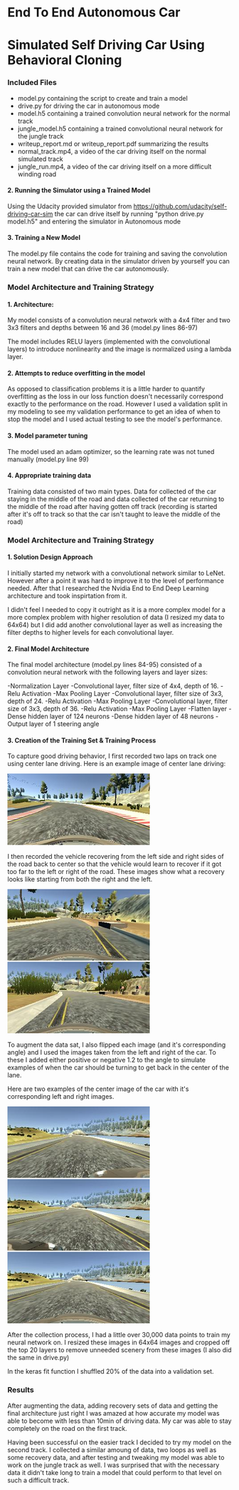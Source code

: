 # End To End Autonomous Car

# Simulated Self Driving Car Using Behavioral Cloning

[//]: # (Image References)

[image2]: ./images/TrainingCenter.jpg "Center Line Training"
[image3]: ./images/RecoverRight.jpg "Recovery Image Right"
[image4]: ./images/RecoverLeft.jpg  "Recovery Image Left"
[image5]: ./images/Left.jpg  "Left Image"
[image6]: ./images/Right.jpg  "Right Image"
[image7]: ./images/Center.jpg  "Center Image"

### Included Files
* model.py containing the script to create and train a model
* drive.py for driving the car in autonomous mode
* model.h5 containing a trained convolution neural network for the normal track
* jungle_model.h5 containing a trained convolutional neural network for the jungle track
* writeup_report.md or writeup_report.pdf summarizing the results
* normal_track.mp4, a video of the car driving itself on the normal simulated track
* jungle_run.mp4, a video of the car driving itself on a more difficult winding road

#### 2. Running the Simulator using a Trained Model
Using the Udacity provided simulator from https://github.com/udacity/self-driving-car-sim
the car can drive itself by running "python drive.py model.h5" and entering the simulator in Autonomous mode

#### 3. Training a New Model
The model.py file contains the code for training and saving the convolution neural network. By creating data in the simulator driven by yourself you can train a new model that can drive the car autonomously. 

### Model Architecture and Training Strategy

#### 1. Architecture:

My model consists of a convolution neural network with a 4x4 filter and two 3x3 filters and depths between 16 and 36 (model.py lines 86-97) 

The model includes RELU layers (implemented with the convolutional layers) to introduce nonlinearity and the image is normalized using a lambda layer. 

#### 2. Attempts to reduce overfitting in the model

As opposed to classification problems it is a little harder to quantify overfitting as the loss in our loss function doesn't necessarily correspond exactly to the performance on the road. However I used a validation split in my modeling to see my validation performance to get an idea of when to stop the model and I used actual testing to see the model's performance. 

#### 3. Model parameter tuning

The model used an adam optimizer, so the learning rate was not tuned manually (model.py line 99)

#### 4. Appropriate training data

Training data consisted of two main types. Data for collected of the car staying in the middle of the road and data collected of the car returning to the middle of the road after having gotten off track (recording is started after it's off to track so that the car isn't taught to leave the middle of the road)

### Model Architecture and Training Strategy

#### 1. Solution Design Approach

I initially started my network with a convolutional network similar to LeNet. However after a point it was hard to improve it to the level of performance needed. After that I researched the Nvidia End to End Deep Learning architecture and took inspirtation from it. 

I didn't feel I needed to copy it outright as it is a more complex model for a more complex problem with higher resolution of data (I resized my data to 64x64) but I did add another convolutional layer as well as increasing the filter depths to higher levels for each convolutional layer. 


#### 2. Final Model Architecture

The final model architecture (model.py lines 84-95) consisted of a convolution neural network with the following layers and layer sizes:

-Normalization Layer
-Convolutional layer, filter size of 4x4, depth of 16.
-Relu Activation
-Max Pooling Layer
-Convolutional layer, filter size of 3x3, depth of 24.
-Relu Activation
-Max Pooling Layer
-Convolutional layer, filter size of 3x3, depth of 36.
-Relu Activation
-Max Pooling Layer
-Flatten layer
-Dense hidden layer of 124 neurons
-Dense hidden layer of 48 neurons
-Output layer of 1 steering angle

#### 3. Creation of the Training Set & Training Process

To capture good driving behavior, I first recorded two laps on track one using center lane driving. Here is an example image of center lane driving:

![alt text][image2]

I then recorded the vehicle recovering from the left side and right sides of the road back to center so that the vehicle would learn to recover if it got too far to the left or right of the road. These images show what a recovery looks like starting from both the right and the left. 

![alt text][image3]
![alt text][image4]

To augment the data sat, I also flipped each image (and it's corresponding angle) and I used the images taken from the left and right of the car. To these I added either positive or negative 1.2 to the angle to simulate examples of when the car should be turning to get back in the center of the lane.

Here are two examples of the center image of the car with it's corresponding left and right images. 

![alt text][image5]
![alt text][image6]
![alt text][image7]

After the collection process, I had a little over 30,000 data points to train my neural network on. I resized these images in 64x64 images and cropped off the top 20 layers to remove unneeded scenery from these images (I also did the same in drive.py)

In the keras fit function I shuffled 20% of the data into a validation set. 


### Results

After augmenting the data, adding recovery sets of data and getting the final architecture just right I was amazed at how accurate my model was able to become with less than 10min of driving data. My car was able to stay completely on the road on the first track. 

Having been successful on the easier track I decided to try my model on the second track. I collected a similar amoung of data, two loops as well as some recovery data, and after testing and tweaking my model was able to work on the jungle track as well. I was surprised that with the necessary data it didn't take long to train a model that could perform to that level on such a difficult track. 
